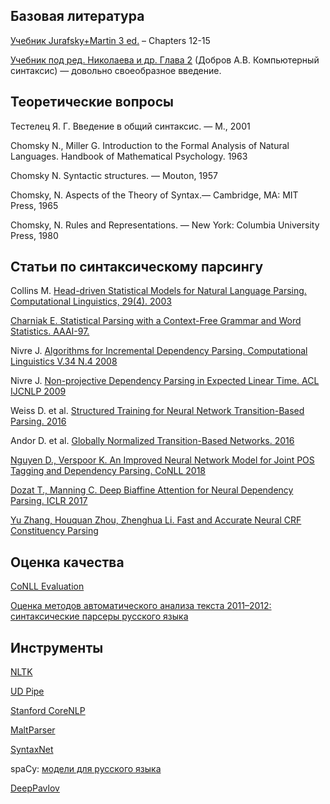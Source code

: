 ## Базовая литература
[Учебник Jurafsky+Martin 3 ed.](https://web.stanford.edu/~jurafsky/slp3/) – Chapters 12-15

[Учебник под ред. Николаева и др. Глава 2]((https://yadi.sk/i/_yC0vLUI2z9PFQ)) (Добров А.В. Компьютерный синтаксис) —
довольно своеобразное введение.

## Теоретические вопросы

Тестелец Я. Г. Введение в общий синтаксис. — М., 2001

Chomsky N., Miller G. Introduction to the Formal Analysis of Natural Languages. Handbook
of Mathematical Psychology. 1963

Chomsky N. Syntactic structures. — Mouton, 1957

Chomsky, N. Aspects of the Theory of Syntax.— Cambridge, MA: MIT Press, 1965

Chomsky, N. Rules and Representations. — New York: Columbia University Press, 1980

## Статьи по синтаксическому парсингу

Collins M. [Head-driven Statistical Models for Natural Language Parsing. Computational
Linguistics, 29(4). 2003](https://www.aclweb.org/anthology/J03-4003.pdf)

[Charniak E. Statistical Parsing with a Context-Free Grammar and Word Statistics. AAAI-97.](http://www.ai.mit.edu/courses/6.891-nlp/aaai97.pdf)

Nivre J. [Algorithms for Incremental Dependency Parsing. Computational Linguistics V.34 N.4 2008](https://www.aclweb.org/anthology/J08-4003.pdf)

Nivre J. [Non-projective Dependency Parsing in Expected Linear Time. ACL IJCNLP 2009]()

Weiss D. et al. [Structured Training for Neural Network Transition-Based Parsing. 2016](https://arxiv.org/abs/1506.06158v1)

Andor D. et al. [Globally Normalized Transition-Based Networks. 2016](https://arxiv.org/abs/1603.06042)

[Nguyen D., Verspoor K. An Improved Neural Network Model for Joint POS Tagging and
Dependency Parsing. CoNLL 2018]()

[Dozat T., Manning C. Deep Biaffine Attention for Neural Dependency Parsing. ICLR 2017](https://arxiv.org/pdf/1611.01734.pdf)

[Yu Zhang, Houquan Zhou, Zhenghua Li. Fast and Accurate Neural CRF Constituency Parsing](https://arxiv.org/pdf/2008.03736v1.pdf)

## Оценка качества

[CoNLL Evaluation](https://universaldependencies.org/conll18/evaluation.html)

[Оценка методов автоматического анализа текста 2011–2012: синтаксические парсеры русского языка](http://www.dialog-21.ru/media/1385/toldova.pdf)

## Инструменты

[NLTK](https://www.nltk.org/book/ch08.html)

[UD Pipe](http://ufal.mff.cuni.cz/udpipe)

[Stanford CoreNLP](https://nlp.stanford.edu/software/)

[MaltParser](http://www.maltparser.org)
 
[SyntaxNet](https://github.com/tensorflow/models/tree/master/research/syntaxnet)

spaCy: [модели для русского языка](https://github.com/buriy/spacy-ru)

[DeepPavlov](http://docs.deeppavlov.ai/en/master/features/models/syntaxparser.html)